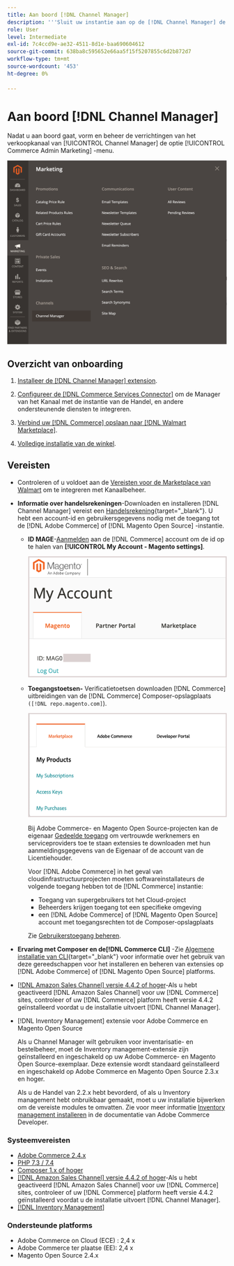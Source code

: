 ```yaml
---
title: Aan boord [!DNL Channel Manager]
description: '''Sluit uw instantie aan op de [!DNL Channel Manager] de dienst door een paar onboarding stappen te voltooien."'
role: User
level: Intermediate
exl-id: 7c4ccd9e-ae32-4511-8d1e-baa690604612
source-git-commit: 638ba8c595652e66aa5f15f5207855c6d2b872d7
workflow-type: tm+mt
source-wordcount: '453'
ht-degree: 0%

---
```



# Aan boord [!DNL Channel Manager]

Nadat u aan boord gaat, vorm en beheer de verrichtingen van het verkoopkanaal van [!UICONTROL Channel Manager] de optie [!UICONTROL Commerce Admin Marketing] -menu.

![[!DNL Channel Manager] optie in de beheerweergave](assets/channel-manager-admin-view.png)

## Overzicht van onboarding

1. [Installeer de [!DNL Channel Manager] extension](install.md).

1. [Configureer de [!DNL Commerce Services Connector]](connect.md) om de Manager van het Kanaal met de instantie van de Handel, en andere ondersteunende diensten te integreren.

1. [Verbind uw [!DNL Commerce] opslaan naar [!DNL Walmart Marketplace]](connect.md).

1. [Volledige installatie van de winkel](complete-store-setup.md).

## Vereisten

- Controleren of u voldoet aan de [Vereisten voor de Marketplace van Walmart](walmart-requirements.md) om te integreren met Kanaalbeheer.

- **Informatie over handelsrekeningen**-Downloaden en installeren [!DNL Channel Manager] vereist een [Handelsrekening](https://docs.magento.com/user-guide/magento/magento-account.html){target=&quot;_blank&quot;}. U hebt een account-id en gebruikersgegevens nodig met de toegang tot de [!DNL Adobe Commerce] of [!DNL Magento Open Source] -instantie.

   - **ID MAGE**-[Aanmelden](https://account.magento.com/customer/account/login/) aan de [!DNL Commerce] account om de id op te halen van **[!UICONTROL My Account - Magento settings]**.

      ![[!DNL MAGEID] op [!DNL Commerce] accountinstellingen](assets/mageid-my-commerce-account.png)

   - **Toegangstoetsen-** Verificatietoetsen downloaden [!DNL Commerce] uitbreidingen van de [!DNL Commerce] Composer-opslagplaats `([!DNL repo.magento.com]`).

      ![[!UICONTROL Commerce Marketplace access keys]](assets/commerce-marketplace-access-keys.png)

      Bij Adobe Commerce- en Magento Open Source-projecten kan de eigenaar [Gedeelde toegang](https://docs.magento.com/user-guide/magento/magento-account-share.html) om vertrouwde werknemers en serviceproviders toe te staan extensies te downloaden met hun aanmeldingsgegevens van de Eigenaar of de account van de Licentiehouder.

      Voor [!DNL Adobe Commerce] in het geval van cloudinfrastructuurprojecten moeten softwareinstallateurs de volgende toegang hebben tot de [!DNL Commerce] instantie:

      - Toegang van supergebruikers tot het Cloud-project
      - Beheerders krijgen toegang tot een specifieke omgeving
      - een [!DNL Adobe Commerce] of [!DNL Magento Open Source] account met toegangsrechten tot de Composer-opslagplaats

      Zie [Gebruikerstoegang beheren](https://devdocs.magento.com/cloud/project/user-admin.html).


- **Ervaring met Composer en de[!DNL Commerce CLI]** -Zie [Algemene installatie van CLI](https://devdocs.magento.com/extensions/install/){target=&quot;_blank&quot;} voor informatie over het gebruik van deze gereedschappen voor het installeren en beheren van extensies op [!DNL Adobe Commerce] of [!DNL Magento Open Source] platforms.

- [[!DNL Amazon Sales Channel] versie 4.4.2 of hoger](https://experienceleague.adobe.com/docs/commerce-channels/amazon/release-notes.html)-Als u hebt geactiveerd [!DNL Amazon Sales Channel] voor uw [!DNL Commerce] sites, controleer of uw [!DNL Commerce] platform heeft versie 4.4.2 geïnstalleerd voordat u de installatie uitvoert [!DNL Channel Manager].

- [!DNL Inventory Management] extensie voor Adobe Commerce en Magento Open Source

   Als u Channel Manager wilt gebruiken voor inventarisatie- en bestelbeheer, moet de Inventory management-extensie zijn geïnstalleerd en ingeschakeld op uw Adobe Commerce- en Magento Open Source-exemplaar. Deze extensie wordt standaard geïnstalleerd en ingeschakeld op Adobe Commerce en Magento Open Source 2.3.x en hoger.

   Als u de Handel van 2.2.x hebt bevorderd, of als u Inventory management hebt onbruikbaar gemaakt, moet u uw installatie bijwerken om de vereiste modules te omvatten. Zie voor meer informatie [Inventory management installeren](https://devdocs.magento.com/extensions/inventory-management/) in de documentatie van Adobe Commerce Developer.

### Systeemvereisten

- [Adobe Commerce 2.4.x](https://devdocs.magento.com/release/released-versions.html)
- [PHP 7.3 / 7.4](https://devdocs.magento.com/guides/v2.4/install-gde/prereq/php-settings.html)
- [Composer 1.x of hoger](https://devdocs.magento.com/cloud/reference/cloud-composer.html)
- [[!DNL Amazon Sales Channel] versie 4.4.2 of hoger](https://experienceleague.adobe.com/docs/commerce-channels/amazon/release-notes.html)-Als u hebt geactiveerd [!DNL Amazon Sales Channel] voor uw [!DNL Commerce] sites, controleer of uw [!DNL Commerce] platform heeft versie 4.4.2 geïnstalleerd voordat u de installatie uitvoert [!DNL Channel Manager].
- [[!DNL Inventory Management]](https://devdocs.magento.com/extensions/inventory-management/)

### Ondersteunde platforms

- Adobe Commerce on Cloud (ECE) : 2,4 x
- Adobe Commerce ter plaatse (EE): 2,4 x
- Magento Open Source 2.4.x
